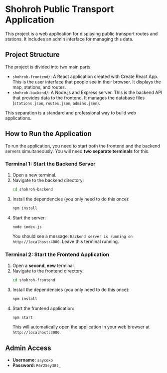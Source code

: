 # Shohroh Public Transport Application

This project is a web application for displaying public transport routes and stations. It includes an admin interface for managing this data.

## Project Structure

The project is divided into two main parts:

-   `shohroh-frontend/`: A React application created with Create React App. This is the user interface that people see in their browser. It displays the map, stations, and routes.
-   `shohroh-backend/`: A Node.js and Express server. This is the backend API that provides data to the frontend. It manages the database files (`stations.json`, `routes.json`, `admins.json`).

This separation is a standard and professional way to build web applications.

## How to Run the Application

To run the application, you need to start both the frontend and the backend servers simultaneously. You will need **two separate terminals** for this.

### Terminal 1: Start the Backend Server

1.  Open a new terminal.
2.  Navigate to the backend directory:
    ```bash
    cd shohroh-backend
    ```
3.  Install the dependencies (you only need to do this once):
    ```bash
    npm install
    ```
4.  Start the server:
    ```bash
    node index.js
    ```
    You should see a message: `Backend server is running on http://localhost:4000`. Leave this terminal running.

### Terminal 2: Start the Frontend Application

1.  Open a **second, new** terminal.
2.  Navigate to the frontend directory:
    ```bash
    cd shohroh-frontend
    ```
3.  Install the dependencies (you only need to do this once):
    ```bash
    npm install
    ```
4.  Start the frontend application:
    ```bash
    npm start
    ```
    This will automatically open the application in your web browser at `http://localhost:3000`.

## Admin Access

-   **Username:** `saycoko`
-   **Password:** `R6r25ey38t_` 